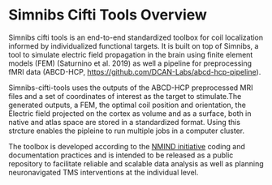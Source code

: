 # Simnibs Cifti Tools Overview 

Simnibs cifti tools is an end-to-end standardized toolbox for coil localization informed by individualized functional targets. It is built on top of Simnibs, a tool to simulate electric field propagation in the brain using finite element models (FEM) (Saturnino et al. 2019) as well a pipeline for preprocessing fMRI data (ABCD-HCP, https://github.com/DCAN-Labs/abcd-hcp-pipeline). 

Simnibs-cifti-tools uses the outputs of the ABCD-HCP preprocessed MRI files and a set of coordinates of interest as the target to stimulate.The generated outputs, a FEM, the optimal coil position and orientation, the Electric field projected on the cortex as volume and as a surface, both in native and atlas space are stored in a standardized format. Using this strcture enables the pipleine to run multiple jobs in a computer cluster. 

The toolbox is developed according to the [NMIND initiative](https://www.nmind.org/) coding and documentation practices and is intended to be released as a public repository to facilitate reliable and scalable data analysis as well as planning neuronavigated TMS interventions at the individual level. 
